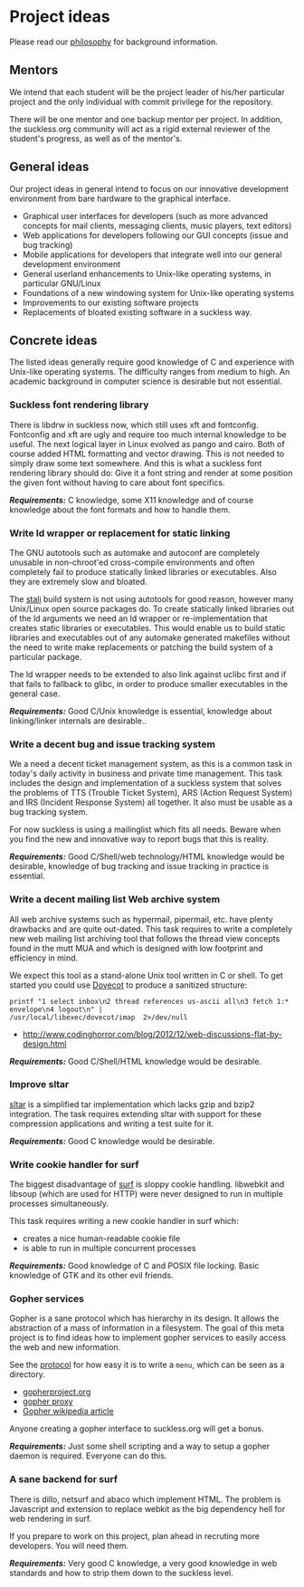 Project ideas
=============

Please read our [philosophy](/philosophy) for background information.

Mentors
-------
We intend that each student will be the project leader of his/her particular
project and the only individual with commit privilege for the repository.

There will be one mentor and one backup mentor per project. In addition, the
suckless.org community will act as a rigid external reviewer of the
student's progress, as well as of the mentor's.

General ideas
-------------
Our project ideas in general intend to focus on our innovative development
environment from bare hardware to the graphical interface.

* Graphical user interfaces for developers (such as more advanced
  concepts for mail clients, messaging clients, music players, text editors)
* Web applications for developers following our GUI concepts (issue and bug
  tracking)
* Mobile applications for developers that integrate well into our general
  development environment
* General userland enhancements to Unix-like operating systems, in particular
  GNU/Linux
* Foundations of a new windowing system for Unix-like operating systems
* Improvements to our existing software projects
* Replacements of bloated existing software in a suckless way.

Concrete ideas
--------------
The listed ideas generally require good knowledge of C and experience with
Unix-like operating systems. The difficulty ranges from medium to high.
An academic background in computer science is desirable but not essential.

### Suckless font rendering library

There is libdrw in suckless now, which still uses xft and fontconfig.
Fontconfig and xft are ugly and require too much internal knowledge to be
useful. The next logical layer in Linux evolved as pango and cairo. Both of
course added HTML formatting and vector drawing. This is not needed to simply
draw some text somewhere. And this is what a suckless font rendering library
should do: Give it a font string and render at some position the given font
without having to care about font specifics.

***Requirements:*** C knowledge, some X11 knowledge and of course knowledge
about the font formats and how to handle them.

### Write ld wrapper or replacement for static linking

The GNU autotools such as automake and autoconf are completely unusable in
non-chroot'ed cross-compile environments and often completely fail to produce
statically linked libraries or executables.  Also they are
extremely slow and bloated.

The [stali](http://sta.li/) build system is not using autotools for good
reason, however many Unix/Linux open source packages do. To create statically
linked libraries out of the ld arguments we need an ld wrapper or
re-implementation that creates static libraries or executables. This would
enable us to build static libraries and executables out of any automake
generated makefiles without the need to write make replacements or patching the
build system of a particular package.

The ld wrapper needs to be extended to also link against uclibc first and if
that fails to fallback to glibc, in order to produce smaller executables in the
general case.

***Requirements:*** Good C/Unix knowledge is essential, knowledge about linking/linker internals are desirable..

### Write a decent bug and issue tracking system

We a need a decent ticket management system, as this is a common task in
today's daily activity in business and private time management. This task
includes the design and implementation of a suckless system that solves the
problems of TTS (Trouble Ticket System), ARS (Action Request System) and IRS
(Incident Response System) all together. It also must be usable as a bug
tracking system.

For now suckless is using a mailinglist which fits all needs. Beware when you
find the new and innovative way to report bugs that this is reality.

***Requirements:*** Good C/Shell/web technology/HTML knowledge would be desirable, knowledge of bug tracking and issue tracking in practice is essential.

### Write a decent mailing list Web archive system

All web archive systems such as hypermail, pipermail, etc. have plenty
drawbacks and are quite out-dated. This task requires to write a completely new
web mailing list archiving tool that follows the thread view concepts found in
the mutt MUA and which is designed with low footprint and efficiency in mind.

We expect this tool as a stand-alone Unix tool written in C or shell. To get
started you could use [Dovecot](http://dovecot.org/) to produce a sanitized
structure:

	printf "1 select inbox\n2 thread references us-ascii all\n3 fetch 1:*
	envelope\n4 logout\n" |
	/usr/local/libexec/dovecot/imap  2>/dev/null

* <http://www.codinghorror.com/blog/2012/12/web-discussions-flat-by-design.html>

***Requirements:*** Good C/Shell/HTML knowledge would be desirable.

### Improve sltar

[sltar](https://github.com/Gottox/sltar) is a simplified tar
implementation which lacks gzip and bzip2 integration. The task requires
extending sltar with support for these compression applications and writing a
test suite for it.

***Requirements:*** Good C knowledge would be desirable.

### Write cookie handler for surf

The biggest disadvantage of [surf](http://surf.suckless.org) is sloppy
cookie handling. libwebkit and libsoup (which are used for HTTP) were never
designed to run in multiple processes simultaneously.

This task requires writing a new cookie handler in surf which:

* creates a nice human-readable cookie file
* is able to run in multiple concurrent processes

***Requirements:*** Good knowledge of C and POSIX file locking. Basic knowledge
of GTK and its other evil friends.

### Gopher services

Gopher is a sane protocol which has hierarchy in its design. It allows the
abstraction of a mass of information in a filesystem. The goal of this meta
project is to find ideas how to implement gopher services to easily access the
web and new information.

See the [protocol](https://en.wikipedia.org/wiki/Gopher_%28protocol%29#Protocol)
for how easy it is to write a `menu`, which can be seen as a directory.

* [gopherproject.org](http://www.gopherproject.org)
* [gopher proxy](http://gopher.floodgap.com/gopher/)
* [Gopher wikipedia article](https://en.wikipedia.org/wiki/Gopher_%28protocol%29)

Anyone creating a gopher interface to suckless.org will get a bonus.

***Requirements:*** Just some shell scripting and a way to setup a gopher
daemon is required. Everyone can do this.

### A sane backend for surf

There is dillo, netsurf and abaco which implement HTML. The problem is
Javascript and extension to replace webkit as the big dependency hell for web
rendering in surf.

If you prepare to work on this project, plan ahead in recruting more
developers. You will need them.

***Requirements:*** Very good C knowledge, a very good knowledge in web
standards and how to strip them down to the suckless level.

